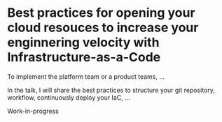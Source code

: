 # Best practices for opening your cloud resouces to increase your enginnering velocity with Infrastructure-as-a-Code

To implement the platform team or a product teams, ...

In the talk, I will share the best practices to structure your git repository, workflow, continuously deploy your IaC, ...

Work-in-progress

